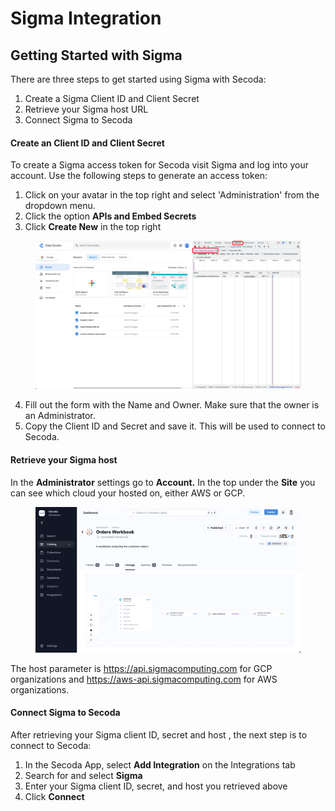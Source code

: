 # Sigma Integration

## **Getting Started with Sigma** <a href="#h_3a4bfd6458" id="h_3a4bfd6458"></a>

There are three steps to get started using Sigma with Secoda:

1. Create a Sigma Client ID and Client Secret
2. Retrieve your Sigma host URL
3. Connect Sigma to Secoda

#### **Create an Client ID and Client Secret** <a href="#h_0d871f44cf" id="h_0d871f44cf"></a>

To create a Sigma access token for Secoda visit Sigma and log into your account. Use the following steps to generate an access token:

1. Click on your avatar in the top right and select 'Administration' from the dropdown menu.
2. Click the option **APIs and Embed Secrets**
3. Click **Create New** in the top right

<figure><img src="../.gitbook/assets/image (1) (1) (1).png" alt=""><figcaption></figcaption></figure>

4. Fill out the form with the Name and Owner. Make sure that the owner is an Administrator.
5. Copy the Client ID and Secret and save it. This will be used to connect to Secoda.

#### **Retrieve your Sigma host** <a href="#h_2e32c48e7f" id="h_2e32c48e7f"></a>

In the **Administrator** settings go to **Account.** In the top under the **Site** you can see which cloud your hosted on, either AWS or GCP.

<figure><img src="../.gitbook/assets/image (7).png" alt=""><figcaption></figcaption></figure>

The host parameter is https://api.sigmacomputing.com for GCP organizations and https://aws-api.sigmacomputing.com for AWS organizations.

#### **Connect Sigma to Secoda** <a href="#h_b1c101d905" id="h_b1c101d905"></a>

After retrieving your Sigma client ID, secret and host , the next step is to connect to Secoda:

1. In the Secoda App, select **Add Integration** on the Integrations tab
2. Search for and select **Sigma**
3. Enter your Sigma client ID, secret, and host you retrieved above
4. Click **Connect**
